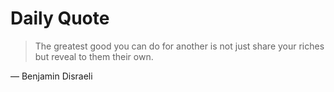 # Daily Quote

> The greatest good you can do for another is not just share your riches but reveal to them their own.

— Benjamin Disraeli
